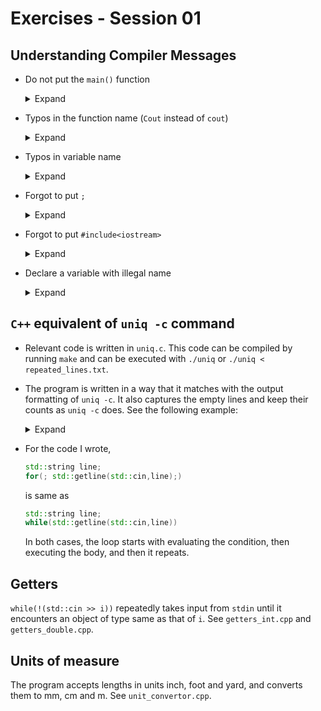 # Exercises - Session 01

## Understanding Compiler Messages

- Do not put the `main()` function
  <details>
  <summary>Expand</summary>

  ```Cpp
  $ cat test.cpp
  #include<iostream>

    int var1 {43};
    double var2 {43.53};

    std::cout << "Hello, World!" << std::endl;
    std::cout << "var1=" << var1 << ", var2=" << var2 << std::endl;
    return 0;

  $ g++ test.cpp
  test.cpp:6:8: error: ‘cout’ in namespace ‘std’ does not name a type
      6 |   std::cout << "Hello, World!" << std::endl;
        |        ^~~~
  In file included from test.cpp:1:
  /usr/include/c++/10/iostream:61:18: note: ‘std::cout’ declared here
     61 |   extern ostream cout;  /// Linked to standard output
        |                  ^~~~
  test.cpp:7:8: error: ‘cout’ in namespace ‘std’ does not name a type
      7 |   std::cout << "var1=" << var1 << ", var2=" << var2 << std::endl;
        |        ^~~~
  In file included from test.cpp:1:
  /usr/include/c++/10/iostream:61:18: note: ‘std::cout’ declared here
     61 |   extern ostream cout;  /// Linked to standard output
        |                  ^~~~
  test.cpp:8:3: error: expected unqualified-id before ‘return’
      8 |   return 0;
        |   ^~~~~~

  $ clang test.cpp
  test.cpp:6:8: error: no type named 'cout' in namespace 'std'
    std::cout << "Hello, World!" << std::endl;
    ~~~~~^
  test.cpp:6:13: error: expected unqualified-id
    std::cout << "Hello, World!" << std::endl;
              ^
  test.cpp:7:8: error: no type named 'cout' in namespace 'std'
    std::cout << "var1=" << var1 << ", var2=" << var2 << std::endl;
    ~~~~~^
  test.cpp:7:13: error: expected unqualified-id
    std::cout << "var1=" << var1 << ", var2=" << var2 << std::endl;
              ^
  test.cpp:8:3: error: expected unqualified-id
    return 0;
    ^
  5 errors generated.

  ```

  </details>

- Typos in the function name (`Cout` instead of `cout`)
  <details>
  <summary>Expand</summary>
  
  ```Cpp
  $ cat test.cpp
  #include<iostream>

  int main(){
    int var1 {43};
    double var2 {43.53};

    std::Cout << "Hello, World!" << std::endl;
    std::cout << "var1=" << var1 << ", var2=" << var2 << std::endl;
    return 0;
  }
  
  $ g++ test.cpp
  test.cpp: In function ‘int main()’:
  test.cpp:7:8: error: ‘Cout’ is not a member of ‘std’; did you mean ‘cout’?
      7 |   std::Cout << "Hello, World!" << std::endl;
        |        ^~~~
        |        cout
  
  $ clang++ test.cpp
  test.cpp:7:8: error: no member named 'Cout' in namespace 'std'; did you mean  'cout'?
    std::Cout << "Hello, World!" << std::endl;
    ~~~~~^~~~
         cout
  /usr/bin/../lib/gcc/x86_64-redhat-linux/10/../../../../include/c++/10/  iostream:61:18: note: 'cout' declared here
    extern ostream cout;          /// Linked to standard output
                   ^
  1 error generated.

  ```
  
  </details>

- Typos in variable name
  <details>
  <summary>Expand</summary>
  
  ```Cpp
  $ cat test.cpp
  #include<iostream>

  int main(){
    int var1 {43};
    double var2 {43.53};

    std::cout << "Hello, World!" << std::endl;
    std::cout << "var1=" << var1 << ", var2=" << val2 << std::endl;
    return 0;
  }
  
  $ g++ test.cpp
  test.cpp: In function ‘int main()’:
  test.cpp:8:48: error: ‘val2’ was not declared in this scope; did you mean ‘var2’?
      8 |   std::cout << "var1=" << var1 << ", var2=" << val2 << std::endl;
        |                                                ^~~~
        |                                                var2
  
  $ clang++ test.cpp
  test.cpp:8:48: error: use of undeclared identifier 'val2'; did you mean 'var2'?
    std::cout << "var1=" << var1 << ", var2=" << val2 << std::endl;
                                                 ^~~~
                                                 var2
  test.cpp:5:10: note: 'var2' declared here
    double var2 {43.53};
           ^
  1 error generated.

  ```
  
  </details>

- Forgot to put `;`
  <details>
  <summary>Expand</summary>
  
  ```Cpp
  $ cat test.cpp
  #include<iostream>

  int main(){
    int var1 {43};
    double var2 {43.53};

    std::cout << "Hello, World!" << std::endl;
    std::cout << "var1=" << var1 << ", var2=" << var2 << std::endl
    return 0;
  }
  
  $ g++ test.cpp
  test.cpp: In function ‘int main()’:
  test.cpp:8:65: error: expected ‘;’ before ‘return’
      8 |   std::cout << "var1=" << var1 << ", var2=" << var2 << std::endl
        |                                                                 ^
        |                                                                 ;
      9 |   return 0;
        |   ~~~~~~
  
  $ clang++ test.cpp
  test.cpp:8:65: error: expected ';' after expression
    std::cout << "var1=" << var1 << ", var2=" << var2 << std::endl
                                                                  ^
                                                                  ;
  1 error generated.

  ```
  
  </details>

- Forgot to put `#include<iostream>`
  <details>
  <summary>Expand</summary>
  
  ```Cpp
  $ cat test.cpp
  int main(){
    int var1 {43};
    double var2 {43.53};

    std::cout << "Hello, World!" << std::endl;
    std::cout << "var1=" << var1 << ", var2=" << var2 << std::endl;
    return 0;
  }

  $ g++ test.cpp
  test.cpp: In function ‘int main()’:
  test.cpp:5:8: error: ‘cout’ is not a member of ‘std’
      5 |   std::cout << "Hello, World!" << std::endl;
        |        ^~~~
  test.cpp:1:1: note: ‘std::cout’ is defined in header ‘<iostream>’; did you forget   to ‘#include <iostream>’?
    +++ |+#include <iostream>
      1 | int main(){
  test.cpp:5:40: error: ‘endl’ is not a member of ‘std’
      5 |   std::cout << "Hello, World!" << std::endl;
        |                                        ^~~~
  test.cpp:1:1: note: ‘std::endl’ is defined in header ‘<ostream>’; did you forget  to ‘#include <ostream>’?
    +++ |+#include <ostream>
      1 | int main(){
  test.cpp:6:8: error: ‘cout’ is not a member of ‘std’
      6 |   std::cout << "var1=" << var1 << ", var2=" << var2 << std::endl;
        |        ^~~~
  test.cpp:6:8: note: ‘std::cout’ is defined in header ‘<iostream>’; did you forget   to ‘#include <iostream>’?
  test.cpp:6:61: error: ‘endl’ is not a member of ‘std’
      6 |   std::cout << "var1=" << var1 << ", var2=" << var2 << std::endl;
        |                                                             ^~~~
  test.cpp:6:61: note: ‘std::endl’ is defined in header ‘<ostream>’; did you forget   to ‘#include <ostream>’?
  
  $ clang++ test.cpp
  test.cpp:5:3: error: use of undeclared identifier 'std'
    std::cout << "Hello, World!" << std::endl;
    ^
  test.cpp:5:35: error: use of undeclared identifier 'std'
    std::cout << "Hello, World!" << std::endl;
                                    ^
  test.cpp:6:3: error: use of undeclared identifier 'std'
    std::cout << "var1=" << var1 << ", var2=" << var2 << std::endl;
    ^
  test.cpp:6:56: error: use of undeclared identifier 'std'
    std::cout << "var1=" << var1 << ", var2=" << var2 << std::endl;
                                                         ^
  4 errors generated.

  ```
  
  </details>

- Declare a variable with illegal name
  <details>
  <summary>Expand</summary>
  
  ```Cpp
  $ cat test.cpp
  #include<iostream>

  int main(){
    int var1 {43};
    double char {43.53};

    std::cout << "Hello, World!" << std::endl;
    std::cout << "var1=" << var1 << ", var2=" << char << std::endl;
    return 0;
  }
  
  $ g++ test.cpp
  test.cpp: In function ‘int main()’:
  test.cpp:5:3: error: expected primary-expression before ‘double’
      5 |   double char {43.53};
        |   ^~~~~~
  test.cpp:8:48: error: expected primary-expression before ‘char’
      8 |   std::cout << "var1=" << var1 << ", var2=" << char << std::endl;
        |                                                ^~~~
  
  $ clang++ test.cpp
  test.cpp:5:10: error: cannot combine with previous 'double' declaration specifier
    double char {43.53};
           ^
  test.cpp:5:15: error: expected unqualified-id
    double char {43.53};
                ^
  test.cpp:8:53: error: expected '(' for function-style cast or type construction
    std::cout << "var1=" << var1 << ", var2=" << char << std::endl;
                                                 ~~~~ ^
  3 errors generated.

  ```
  
  </details>

## `C++` equivalent of `uniq -c` command

- Relevant code is written in `uniq.c`. This code can be compiled by running `make` and can be executed with `./uniq` or `./uniq < repeated_lines.txt`.
- The program is written in a way that it matches with the output formatting of `uniq -c`. It also captures the empty lines and keep their counts as `uniq -c` does. See the following example:
  <details>
  <summary>Expand</summary>
  
  ```shell
  $ ./a.out < repeated_lines.txt
        3
        1 And I forget just why I taste
        1 Oh yeah, I guess it makes me smile
        1 I found it hard, it's hard to find
        1 Oh well, whatever, never mind
        2
        3 Hello, hello, hello, how low
        1 Hello, hello, hello
        1
        1 With the lights out, it's less dangerous
        1 Here we are now, entertain us
        1 I feel stupid and contagious
        1 Here we are now, entertain us
        1 A mulatto, an albino, a mosquito, my libido
        2 A denial, a denial, a denial, a denial
        2

  $ uniq -c repeated_lines.txt
        3
        1 And I forget just why I taste
        1 Oh yeah, I guess it makes me smile
        1 I found it hard, it's hard to find
        1 Oh well, whatever, never mind
        2
        3 Hello, hello, hello, how low
        1 Hello, hello, hello
        1
        1 With the lights out, it's less dangerous
        1 Here we are now, entertain us
        1 I feel stupid and contagious
        1 Here we are now, entertain us
        1 A mulatto, an albino, a mosquito, my libido
        2 A denial, a denial, a denial, a denial
        2
  ```
  
  </details>

- For the code I wrote,
  
  ```Cpp
  std::string line;
  for(; std::getline(std::cin,line);)
  ```

  is same as

  ```Cpp
  std::string line;
  while(std::getline(std::cin,line))
  ```

  In both cases, the loop starts with evaluating the condition, then executing the body, and then it repeats.

## Getters

`while(!(std::cin >> i))` repeatedly takes input from `stdin` until it encounters an object of type same as that of `i`. See `getters_int.cpp` and `getters_double.cpp`.

## Units of measure

The program accepts lengths in units inch, foot and yard, and converts them to mm, cm and m. See `unit_convertor.cpp`.
